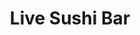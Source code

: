 ---
layout: place
title: "Live Sushi Bar"
permalink: /california/san-francisco/live-sushi-bar.html
stateAbbr: CA
stateName: California
cityName: San Francisco
seo:
  name: "Live Sushi Bar"
  type: Restaurant
  links: http://www.livesushibar.com/
description: "Wood-paneled Japanese neighborhood venue serving rolls, sashimi, live preparations & bento boxes. Live Sushi Bar serves delicious sushi in San Francisco, California. Try fresh Japanese dishes for a great dining experience. Available for takeout, delivery, lunch, and dinner."
place_id: ChIJtSa-BDN-j4ARVOuKy9mDdhw
photos:
  - name: >-
      places/ChIJtSa-BDN-j4ARVOuKy9mDdhw/photos/AeeoHcLzZ5Lw-SiVzXKqFjrVFviVewL7xYhgo_CH-524sl1cxS-xcc8ZtmI2QfIF4WlQ3qHZq4Yti2omCTnwxoCDxg58FabkJqu3z4t3ODEXgVIa1-SHub4OqS_kT8iwIWlj-T0SPukH-Z1pRwH9-hG0KylPMcvH5YLKHia1RcPxpSEBjURlAE4NRfQXu895UCC32_DHT6I6CJyJNTBeDAWY-t9OqjXzFZ3bQ8Kx4p0RxqdySbooFxE7R-nVAveRcVfM0s5r6OnqsV5jZN5aI3fxRJIbuhocE_7Kp2i5BYgoe_HQJQ
    widthPx: 1200
    heightPx: 1500
    authorAttributions:
      - displayName: Live Sushi Bar
        uri: https://maps.google.com/maps/contrib/111533785196597427413
        photoUri: >-
          https://lh3.googleusercontent.com/a-/ALV-UjWg5oMGhkFjHwCDkMojqRvJi6BoA9qETnLkBNYgkEtc8mMR2zE=s100-p-k-no-mo
    flagContentUri: >-
      https://www.google.com/local/imagery/report/?cb_client=maps_api_places.places_api&image_key=!1e10!2sAF1QipORPA26K8R4W-m2fKIjXDWmeKsGaYtldJwTUBT6&hl=en-US
    googleMapsUri: >-
      https://www.google.com/maps/place//data=!3m4!1e2!3m2!1sAF1QipORPA26K8R4W-m2fKIjXDWmeKsGaYtldJwTUBT6!2e10!4m2!3m1!1s0x808f7e3304be26b5:0x1c7683d9cb8aeb54
  - name: >-
      places/ChIJtSa-BDN-j4ARVOuKy9mDdhw/photos/AeeoHcL2RYnqJnQyMm3LrNdWO4KOaABjTAZhNBhjLgW_jZ8j1qnbt-4NIEqsKW0anOVZoVzkEUu8anWeyTluvCVZzIUlbbG6yFqztYVnzQ8bB2f5eGdfqRhNWFAeoMv-uEF6gzjhvrv_EC3Lq4xJuCLJ6FECn-PDlfYsesCE3boL4o6ppVjgojQ-9DiIgYITm7ke8s2PZ68MLn97YHOiVBZ7vg-gP1pNE8sSRTQC0JO0imQhaqteSXSh5XiBOrbsrPEO2hU0VG0ciFyWE-5keBmAR-wS9mNgprkneJAnArfg33ezXQ
    widthPx: 1200
    heightPx: 1500
    authorAttributions:
      - displayName: Live Sushi Bar
        uri: https://maps.google.com/maps/contrib/111533785196597427413
        photoUri: >-
          https://lh3.googleusercontent.com/a-/ALV-UjWg5oMGhkFjHwCDkMojqRvJi6BoA9qETnLkBNYgkEtc8mMR2zE=s100-p-k-no-mo
    flagContentUri: >-
      https://www.google.com/local/imagery/report/?cb_client=maps_api_places.places_api&image_key=!1e10!2sAF1QipNLLUdTwSoUt0IfxA3rtuE2BAsO9LNRcd-vNT3F&hl=en-US
    googleMapsUri: >-
      https://www.google.com/maps/place//data=!3m4!1e2!3m2!1sAF1QipNLLUdTwSoUt0IfxA3rtuE2BAsO9LNRcd-vNT3F!2e10!4m2!3m1!1s0x808f7e3304be26b5:0x1c7683d9cb8aeb54
  - name: >-
      places/ChIJtSa-BDN-j4ARVOuKy9mDdhw/photos/AeeoHcLORh3yZEhctvxo_n-6byGpZteNl-XXbRYPeUtAH1WTQ-2dMGt8nan__akQ9z7kstkhuSYiGrZZi6ZzZGAfIneXOwTFQALR6zVGReXP5QF9RwcZ3ggU2LbkgAZdLFBIIDn_xmVLZ3miOnx-R5KcIbtj95MHJcbYgSQH4WXD24Xr8_tNHmWLKmE9vm6ydtt4ADQ1JdgCS5LYKuKk0wkwRiPwzPXoXbw57n4uhuukEdrGDqGn1w4E0UXRGyrUp4g6yJgpDBfwA6ZVO_a0ioSme07dYu6QLircEPB7g7zRKG-KoXMG7R5Tfd7bQCjeVam1rn-jBZ7EfZJ6xU2p5zu9FnCw0RHry6loQ23eLc7g8PHji-1qNbIj7XT1_WzzgWLscsO4dcgQ1PXr7EKrFCQq3tV0L9ENY1_-rZmiHfsNjJE
    widthPx: 3540
    heightPx: 2377
    authorAttributions:
      - displayName: Alzila
        uri: https://maps.google.com/maps/contrib/104697953974124489732
        photoUri: >-
          https://lh3.googleusercontent.com/a-/ALV-UjUBGmPMuR0Nj40Ns5NtKwnK2bQ8A-KdNZlGKk18ESN0L0iNGNX9=s100-p-k-no-mo
    flagContentUri: >-
      https://www.google.com/local/imagery/report/?cb_client=maps_api_places.places_api&image_key=!1e10!2sCIHM0ogKEICAgMDgjo7ebQ&hl=en-US
    googleMapsUri: >-
      https://www.google.com/maps/place//data=!3m4!1e2!3m2!1sCIHM0ogKEICAgMDgjo7ebQ!2e10!4m2!3m1!1s0x808f7e3304be26b5:0x1c7683d9cb8aeb54
  - name: >-
      places/ChIJtSa-BDN-j4ARVOuKy9mDdhw/photos/AeeoHcKxCR2A1fUfyJ-Rc-7thF9CBMMnYdnwkhgDJj1dldif6Kdk6gAAtMuozPqonRhzn3Ro4rlTOnGOvx4bFA7v1h7HCtPWJxkLb7rmVvlce8uJvXnpBP0wpZVDuhxH_-4uIM7BV2veOQgMUgqjPU9a0PomO-ba-pBpWk0PgYIQ5hMmQIOgpAq4zL-NEGm_5oiD0a1d9vIeDWnp6Woc-yxHH3a3uXkWxUMob7LN5C5KbhfxTV9Fs9rpbYqsnRnE3nPByFqj9ZG8G5TGTERbrYsn_eSNybESnVZkTq8wWuwMLuF74gR_U_NtL2nLvUhtkJkyuXa2bH7foRGFbM9Xtb-N3VzhDdBQPvfBSvx6ipPFA4vrT8v_i3BcX3vJN-cie0puUE60vvy2md1ONJrTWCtV6SoD3g6Ki5iuBmapFRXKp2yMhG0K
    widthPx: 1312
    heightPx: 1312
    authorAttributions:
      - displayName: Trap Speed 1320
        uri: https://maps.google.com/maps/contrib/107721404123505875377
        photoUri: >-
          https://lh3.googleusercontent.com/a-/ALV-UjVPir16NqDk30VJ3ieukWXeNZebRCillilQeouOFFJbkgxNyPvfFQ=s100-p-k-no-mo
    flagContentUri: >-
      https://www.google.com/local/imagery/report/?cb_client=maps_api_places.places_api&image_key=!1e10!2sCIHM0ogKEICAgICnzvvgvAE&hl=en-US
    googleMapsUri: >-
      https://www.google.com/maps/place//data=!3m4!1e2!3m2!1sCIHM0ogKEICAgICnzvvgvAE!2e10!4m2!3m1!1s0x808f7e3304be26b5:0x1c7683d9cb8aeb54
  - name: >-
      places/ChIJtSa-BDN-j4ARVOuKy9mDdhw/photos/AeeoHcI5Ei7WMEr_tsFMelRA13J6n6PeEyh0oHDOuwEshI8jIu0CW-0EDxmgFdMA7tM5j6BHA-Fee7cwa6_P9Ud-K_4CmijhpSr2a6xRI_lZ56t3ZrpX4b2czMIVr12KhCclHLyaxBRFA3vZKQkZsJ9ogwAHxsYnsEBK66LVy0bI1J9ZRzmsCfRGZS2JCa8A2nvCZHrEuphkZOozwpjNNbXMOzhPnPDsRAfgN0955oCf0DQRQynjuvtFUCG02ANgaQYvkAg2AUkjI1xdttLe-Q22oOkn9FAGiPrQyk2r9Z--a-2I1I0CTws-SNcJRBiSeEEu1eGaosarzk84w2hGht10bCexY1vQXHsDcrdX1WouacMW9UidqBjT7YMBT2Iywxufol4brLKKpGdVuZfFCyzhCsbSZTxVJOtUIuh7qjoHsROTqHay
    widthPx: 3024
    heightPx: 4032
    authorAttributions:
      - displayName: Christopher Chen
        uri: https://maps.google.com/maps/contrib/117089558398418755430
        photoUri: >-
          https://lh3.googleusercontent.com/a-/ALV-UjURFHqZFo9Ufmt4Qir-wxK_ocmkOd0AtluQ1J3Ytoyq1MOa-kOf=s100-p-k-no-mo
    flagContentUri: >-
      https://www.google.com/local/imagery/report/?cb_client=maps_api_places.places_api&image_key=!1e10!2sCIHM0ogKEICAgICZ4-3O9wE&hl=en-US
    googleMapsUri: >-
      https://www.google.com/maps/place//data=!3m4!1e2!3m2!1sCIHM0ogKEICAgICZ4-3O9wE!2e10!4m2!3m1!1s0x808f7e3304be26b5:0x1c7683d9cb8aeb54
  - name: >-
      places/ChIJtSa-BDN-j4ARVOuKy9mDdhw/photos/AeeoHcIkTN0rNTqr0eiDGZ48EK_m4KZ5egsqOFnY4RFbRAjEDETkn-4O0Oza1pFk8vjYe0w2O_Fte5ajDO4IDsilYPqP7WdYSVdLdtA90lueCM5jjdR3B7jPD6oA1iT30bInDKTFw3W4hnNAIRGJ423ZwQFUiw8dD7i2wzo2MF3eRLvrtnJjwhE0TpZeXpcmnMRMxaGS7dWcJpBQNjHsdPGHthoSQ7g0vfQAWAEOfue-Qz4yiIp5CZYVu7QBpcNbQAj1cOjhz4VJnWWbmxt459yaUDykFq0wTX8ZnpPiDjbEFwWyuQ
    widthPx: 1200
    heightPx: 1500
    authorAttributions:
      - displayName: Live Sushi Bar
        uri: https://maps.google.com/maps/contrib/111533785196597427413
        photoUri: >-
          https://lh3.googleusercontent.com/a-/ALV-UjWg5oMGhkFjHwCDkMojqRvJi6BoA9qETnLkBNYgkEtc8mMR2zE=s100-p-k-no-mo
    flagContentUri: >-
      https://www.google.com/local/imagery/report/?cb_client=maps_api_places.places_api&image_key=!1e10!2sAF1QipOfN9Y1UeMbZzWV8nAqZmASd3m24oTpeYS3c3Vd&hl=en-US
    googleMapsUri: >-
      https://www.google.com/maps/place//data=!3m4!1e2!3m2!1sAF1QipOfN9Y1UeMbZzWV8nAqZmASd3m24oTpeYS3c3Vd!2e10!4m2!3m1!1s0x808f7e3304be26b5:0x1c7683d9cb8aeb54
  - name: >-
      places/ChIJtSa-BDN-j4ARVOuKy9mDdhw/photos/AeeoHcIbTxMz5gpHRcbEhI-pMjW_ACjqcVIko0FIvKBb464mbxpN2OM_rZHLV6K2aYwnIJ0dAshaoa0FlaHa2ee65ubO5s7sru79B4f34-qvJaXLN8R0k20_cSm0n9tpsF9jcaevTl7f61eJpQlk6BoMwgjar-vfaFtq0ENW1NbnqKzOxR-Z-atTMBA2_83851W6e2YD24auuq0fWf65J9eCrbYDX37b2OxJvc_ecFGDpct5rPFMfJsiDvzRRJU9grDdq_RWlo5Sptv9iWS2ZJLuziHL8HmsEWR-xp2i8JS3GV1WbQXF64KNBntq6akoMV6aSYbyCs0AUUDQPzRyHJ2XMWfgJkOlXjkiBzgq2UY66QCevy7a9omQcxKb_Wsx_3iWzQwP1YpbhJOPOu3ltXvHeOjGLwSp_lE7kQtr7SZlIVijEA
    widthPx: 4032
    heightPx: 3024
    authorAttributions:
      - displayName: Shaun Wang
        uri: https://maps.google.com/maps/contrib/118427088283194942718
        photoUri: >-
          https://lh3.googleusercontent.com/a-/ALV-UjWQ1Euwus5Ni_ICeehXenXSJIrWMjMX-MheyS4vviCZEx7DAuXYIw=s100-p-k-no-mo
    flagContentUri: >-
      https://www.google.com/local/imagery/report/?cb_client=maps_api_places.places_api&image_key=!1e10!2sCIHM0ogKEICAgIDhn7mkEg&hl=en-US
    googleMapsUri: >-
      https://www.google.com/maps/place//data=!3m4!1e2!3m2!1sCIHM0ogKEICAgIDhn7mkEg!2e10!4m2!3m1!1s0x808f7e3304be26b5:0x1c7683d9cb8aeb54
  - name: >-
      places/ChIJtSa-BDN-j4ARVOuKy9mDdhw/photos/AeeoHcISQgLNkgPI5mb1cE_vgwDpCEcS4npKsUkvtJiOTkiYVCrN5lZRbQnKzpmUlQLBy2Rfi7dVVdB627_7tji6D6qGlkvOzzMv-zfNOUXHr7pq_pywiY2ryuzspnbesUZrT6ZdiFqnNJQABWo3lgJqVGGr2W6_Wt3rFEGdw_9ziyC23OVDJrEM6BTXSWTSTgEZgqJE5F3S9mEhtf1gELJ_1ndrPh6yMs7PRQy2daBQjCEaFGUO2Zk7zF2mBARYqMAdkf6gEujAdBVs2hbtGkiw5950wyK7uDmc84BQS4Of3GRLyr-inoP4ILRcLDFOqcyx-PnCjySViG9UWsx6nnbaFv9xmwb5zW9u02lKKtNYDhuVFYTXgJMcEu0dpzDuaJ65U7t3Jminq_vEyeS-G41tWw_sX7T-ngtwv87lGuV9ec_47Q
    widthPx: 4080
    heightPx: 3072
    authorAttributions:
      - displayName: Jessica C
        uri: https://maps.google.com/maps/contrib/112515412570435993286
        photoUri: >-
          https://lh3.googleusercontent.com/a-/ALV-UjXTZudVm8H0JZBCtoG1Yj21thQZqGk1mH6MeijRwj-uXHl_efk-Xw=s100-p-k-no-mo
    flagContentUri: >-
      https://www.google.com/local/imagery/report/?cb_client=maps_api_places.places_api&image_key=!1e10!2sCIHM0ogKEICAgMCwzonMRw&hl=en-US
    googleMapsUri: >-
      https://www.google.com/maps/place//data=!3m4!1e2!3m2!1sCIHM0ogKEICAgMCwzonMRw!2e10!4m2!3m1!1s0x808f7e3304be26b5:0x1c7683d9cb8aeb54
  - name: >-
      places/ChIJtSa-BDN-j4ARVOuKy9mDdhw/photos/AeeoHcIk7J6dpYSGhsBvAtBYMjc535HetQHld_xpVSgbevjjpTiomtWnZ4eoC_a2fk3p1g0LFV-3A9-PJGbwA8XQBQQfnLvEadCAmZkQN0gfXLJMRISaXXoc5pdnBV178aTgTmck_JReFMPS8yifq-FKOULjY6193mcpyMSYplVvb97-vShwRs_ryxwbW7yiOV-DA6ag5WpgjCbmYPmNK5CCxyGOpCsxyvA5paZxrmjIiUHXczzy2ER1nWvo2E53oIP8n9EjcdQ0IHB4_3fh2gFUOTWDP4ixaow9BTPn2kze9T5I-ZVFZGkxanA1HYWl2g3sni0OgOZ_4HOi6WXD3OU-MmV90BCX8fYEDspL-J6gDJSOsCt7WantzcvheuWfmjo_m33R8T_jtHEN1jZuFBp0ITD1ithn2ZVXApP-nnl4RRVneMo
    widthPx: 3024
    heightPx: 4032
    authorAttributions:
      - displayName: Alzila
        uri: https://maps.google.com/maps/contrib/104697953974124489732
        photoUri: >-
          https://lh3.googleusercontent.com/a-/ALV-UjUBGmPMuR0Nj40Ns5NtKwnK2bQ8A-KdNZlGKk18ESN0L0iNGNX9=s100-p-k-no-mo
    flagContentUri: >-
      https://www.google.com/local/imagery/report/?cb_client=maps_api_places.places_api&image_key=!1e10!2sCIHM0ogKEICAgMDgjo7erQE&hl=en-US
    googleMapsUri: >-
      https://www.google.com/maps/place//data=!3m4!1e2!3m2!1sCIHM0ogKEICAgMDgjo7erQE!2e10!4m2!3m1!1s0x808f7e3304be26b5:0x1c7683d9cb8aeb54
  - name: >-
      places/ChIJtSa-BDN-j4ARVOuKy9mDdhw/photos/AeeoHcIo28zxh-2dVbO8_3vdL2hyjAd3MCBiFXhY03RKUctETXE-5q1VTDChpmVBBwAYpIAE069oLk6SYPrPfJ_dUHHEdUz5JlXq1Tp32e_uGpYjc6leVu2CrvfYgEsmo-YPcnQ4FSPfyIBux9vOVlEowO4TSXm6wycccmUVxoSyS2MqL9kSdmyUO5Xf2lD9FRVxfNPHzvxhvqjj3Vv3zdpxCQzQAIeN65vb3Hrg4S7uTNnVkDbbNutC9KSvdMmvhsSQIbtqcUX3LFwZoG4QuvNIudTMxeK09XZmx948po50L5nL50vBGgEKlt2x1V29hgwXMBRnxnr6V5dCSPz7aGjlhQjY8AAi0IDqW2_8VjRN_RlTuvK9kgLcgiRVBNuVtKJFabFrEYsFSh2kXqf0JrOjFrW7jp2AMUdM_GAVBx8Fk1ukGA
    widthPx: 4032
    heightPx: 3024
    authorAttributions:
      - displayName: Carolin Sturtevant
        uri: https://maps.google.com/maps/contrib/100732144508450381038
        photoUri: >-
          https://lh3.googleusercontent.com/a-/ALV-UjUsQajwy7m0OU3HfTk2OWyOm0MpOaEP25a5yIt4NSU9WHnJMtairw=s100-p-k-no-mo
    flagContentUri: >-
      https://www.google.com/local/imagery/report/?cb_client=maps_api_places.places_api&image_key=!1e10!2sCIHM0ogKEICAgIDb_oDodw&hl=en-US
    googleMapsUri: >-
      https://www.google.com/maps/place//data=!3m4!1e2!3m2!1sCIHM0ogKEICAgIDb_oDodw!2e10!4m2!3m1!1s0x808f7e3304be26b5:0x1c7683d9cb8aeb54
address: 2001 17th St, San Francisco, CA 94103, USA
street: 2001 17th St
city: San Francisco
state: CA
zip: '94103'
country: USA
neighborhood: Potrero Hill
latitude: '37.764602'
longitude: '-122.403712'
accessibility_options:
  wheelchairAccessibleEntrance: true
  wheelchairAccessibleSeating: true
business_status: OPERATIONAL
name: Live Sushi Bar
google_maps_links:
  directionsUri: >-
    https://www.google.com/maps/dir//''/data=!4m7!4m6!1m1!4e2!1m2!1m1!1s0x808f7e3304be26b5:0x1c7683d9cb8aeb54!3e0
  placeUri: https://maps.google.com/?cid=2050971651759860564
  writeAReviewUri: >-
    https://www.google.com/maps/place//data=!4m3!3m2!1s0x808f7e3304be26b5:0x1c7683d9cb8aeb54!12e1
  reviewsUri: >-
    https://www.google.com/maps/place//data=!4m4!3m3!1s0x808f7e3304be26b5:0x1c7683d9cb8aeb54!9m1!1b1
  photosUri: >-
    https://www.google.com/maps/place//data=!4m3!3m2!1s0x808f7e3304be26b5:0x1c7683d9cb8aeb54!10e5
primary_type: Sushi Restaurant
opening_hours:
  regular: null
  current: null
secondary_opening_hours:
  regular:
    weekdayDescriptions: null
    type: null
  current:
    weekdayDescriptions: null
    type: null
phone: (415) 861-8610
price_level: PRICE_LEVEL_MODERATE
price_range: null
rating: '4.3'
rating_count: 0
website: http://www.livesushibar.com/
reviews:
  - name: >-
      places/ChIJtSa-BDN-j4ARVOuKy9mDdhw/reviews/ChZDSUhNMG9nS0VJQ0FnTURnam83ZURREAE
    relativePublishTimeDescription: a month ago
    rating: 5
    text:
      text: >-
        Been wanting to try this place for awhile since it was recommended to
        me, but it is always packed in there. Finally I got to give it a shot,
        the restaurant is pretty compact with a modern ambiance. Service and
        food were great which I left super satisfied. Definitely will be back!
      languageCode: en
    originalText:
      text: >-
        Been wanting to try this place for awhile since it was recommended to
        me, but it is always packed in there. Finally I got to give it a shot,
        the restaurant is pretty compact with a modern ambiance. Service and
        food were great which I left super satisfied. Definitely will be back!
      languageCode: en
    authorAttribution:
      displayName: Alzila
      uri: https://www.google.com/maps/contrib/104697953974124489732/reviews
      photoUri: >-
        https://lh3.googleusercontent.com/a-/ALV-UjUBGmPMuR0Nj40Ns5NtKwnK2bQ8A-KdNZlGKk18ESN0L0iNGNX9=s128-c0x00000000-cc-rp-mo-ba6
    publishTime: '2025-02-24T18:03:22.325262Z'
    flagContentUri: >-
      https://www.google.com/local/review/rap/report?postId=ChZDSUhNMG9nS0VJQ0FnTURnam83ZURREAE&d=17924085&t=1
    googleMapsUri: >-
      https://www.google.com/maps/reviews/data=!4m6!14m5!1m4!2m3!1sChZDSUhNMG9nS0VJQ0FnTURnam83ZURREAE!2m1!1s0x808f7e3304be26b5:0x1c7683d9cb8aeb54
  - name: >-
      places/ChIJtSa-BDN-j4ARVOuKy9mDdhw/reviews/ChZDSUhNMG9nS0VJQ0FnSURiX29Eb1p3EAE
    relativePublishTimeDescription: 6 months ago
    rating: 5
    text:
      text: >-
        Excellent Dragon Roll and tea just wished the tea had an option of sugar
        or honey.


        Wonderful customer service!


        Our waitress was fabulous!! She went above and beyond.


        The other sushi (either California Roll or Crunchy Roll) and the veggies
        in the tempura were just okay.  The shrimp tempura was so good though!
      languageCode: en
    originalText:
      text: >-
        Excellent Dragon Roll and tea just wished the tea had an option of sugar
        or honey.


        Wonderful customer service!


        Our waitress was fabulous!! She went above and beyond.


        The other sushi (either California Roll or Crunchy Roll) and the veggies
        in the tempura were just okay.  The shrimp tempura was so good though!
      languageCode: en
    authorAttribution:
      displayName: Carolin Sturtevant
      uri: https://www.google.com/maps/contrib/100732144508450381038/reviews
      photoUri: >-
        https://lh3.googleusercontent.com/a-/ALV-UjUsQajwy7m0OU3HfTk2OWyOm0MpOaEP25a5yIt4NSU9WHnJMtairw=s128-c0x00000000-cc-rp-mo-ba5
    publishTime: '2024-10-09T05:39:48.040465Z'
    flagContentUri: >-
      https://www.google.com/local/review/rap/report?postId=ChZDSUhNMG9nS0VJQ0FnSURiX29Eb1p3EAE&d=17924085&t=1
    googleMapsUri: >-
      https://www.google.com/maps/reviews/data=!4m6!14m5!1m4!2m3!1sChZDSUhNMG9nS0VJQ0FnSURiX29Eb1p3EAE!2m1!1s0x808f7e3304be26b5:0x1c7683d9cb8aeb54
  - name: >-
      places/ChIJtSa-BDN-j4ARVOuKy9mDdhw/reviews/ChdDSUhNMG9nS0VJQ0FnSUNXb1BDQi1nRRAB
    relativePublishTimeDescription: 3 years ago
    rating: 5
    text:
      text: >-
        Went here with my hubby since it was a beautiful day and we were
        suddenly craving for sushi. Tried this and loved it! The food was
        delicious and the service was very nice. Came in with hungry stomachs
        and left with very happy and full ones! Will definitely recommend and be
        back!


        Here were some of the things we had!
      languageCode: en
    originalText:
      text: >-
        Went here with my hubby since it was a beautiful day and we were
        suddenly craving for sushi. Tried this and loved it! The food was
        delicious and the service was very nice. Came in with hungry stomachs
        and left with very happy and full ones! Will definitely recommend and be
        back!


        Here were some of the things we had!
      languageCode: en
    authorAttribution:
      displayName: Jade Fleishhacker
      uri: https://www.google.com/maps/contrib/102921834748250752049/reviews
      photoUri: >-
        https://lh3.googleusercontent.com/a-/ALV-UjVU27zAu017bD5c3BrDvrczJUkj03wTaFLi2rotF0XouSSUvRxh=s128-c0x00000000-cc-rp-mo-ba4
    publishTime: '2022-02-14T20:45:13.480306Z'
    flagContentUri: >-
      https://www.google.com/local/review/rap/report?postId=ChdDSUhNMG9nS0VJQ0FnSUNXb1BDQi1nRRAB&d=17924085&t=1
    googleMapsUri: >-
      https://www.google.com/maps/reviews/data=!4m6!14m5!1m4!2m3!1sChdDSUhNMG9nS0VJQ0FnSUNXb1BDQi1nRRAB!2m1!1s0x808f7e3304be26b5:0x1c7683d9cb8aeb54
  - name: >-
      places/ChIJtSa-BDN-j4ARVOuKy9mDdhw/reviews/ChdDSUhNMG9nS0VJQ0FnSUNaNC0zTzF3RRAB
    relativePublishTimeDescription: a year ago
    rating: 2
    text:
      text: >-
        Came here with my wife for dinner tonight (9/16/23) and the fish gave me
        food poisoning 🤮.


        Food tasted very average. Kitchen took a long time to prep the food and
        there was something wrong with the fish. We ordered the sashimi for 2,
        oysters, and 2 hand rolls. I’ve been sick in the bathroom for the entire
        evening since I came home from Live Sushi Bar (it’s now 1:30am as I
        write this review).


        The service was very good which is why I gave 2 stars. The servers were
        very attentive and friendly.


        I really wanted to like this place because it had good reviews. I won’t
        be coming back and I would not recommend this place unless you enjoy
        puking your guts out 🤢.
      languageCode: en
    originalText:
      text: >-
        Came here with my wife for dinner tonight (9/16/23) and the fish gave me
        food poisoning 🤮.


        Food tasted very average. Kitchen took a long time to prep the food and
        there was something wrong with the fish. We ordered the sashimi for 2,
        oysters, and 2 hand rolls. I’ve been sick in the bathroom for the entire
        evening since I came home from Live Sushi Bar (it’s now 1:30am as I
        write this review).


        The service was very good which is why I gave 2 stars. The servers were
        very attentive and friendly.


        I really wanted to like this place because it had good reviews. I won’t
        be coming back and I would not recommend this place unless you enjoy
        puking your guts out 🤢.
      languageCode: en
    authorAttribution:
      displayName: Christopher Chen
      uri: https://www.google.com/maps/contrib/117089558398418755430/reviews
      photoUri: >-
        https://lh3.googleusercontent.com/a-/ALV-UjURFHqZFo9Ufmt4Qir-wxK_ocmkOd0AtluQ1J3Ytoyq1MOa-kOf=s128-c0x00000000-cc-rp-mo-ba4
    publishTime: '2023-09-17T08:29:51.667304Z'
    flagContentUri: >-
      https://www.google.com/local/review/rap/report?postId=ChdDSUhNMG9nS0VJQ0FnSUNaNC0zTzF3RRAB&d=17924085&t=1
    googleMapsUri: >-
      https://www.google.com/maps/reviews/data=!4m6!14m5!1m4!2m3!1sChdDSUhNMG9nS0VJQ0FnSUNaNC0zTzF3RRAB!2m1!1s0x808f7e3304be26b5:0x1c7683d9cb8aeb54
  - name: >-
      places/ChIJtSa-BDN-j4ARVOuKy9mDdhw/reviews/ChdDSUhNMG9nS0VJQ0FnSURWZ0xPZXZRRRAB
    relativePublishTimeDescription: a year ago
    rating: 5
    text:
      text: >-
        Really enjoyed the chirashi and the omakase box special. Fish was very
        fresh and the omakase was very unique. We enjoyed all of it very much.
        The staff was nice despite an initial period of confusion about how long
        the wait was or whether we could even get a table. But once we were
        seated the staff were great. Atmosphere is cute. Looks somewhat updated,
        not a huge fan of loud music in any restaurant. So if you're looking for
        a quiet dinner out then you might want to go elsewhere, but the food
        alone is worth it. We were curious about the noodle soups, and I like to
        go back for that. Even though this is a sushi place, the soups that
        other people ordered looked promising.
      languageCode: en
    originalText:
      text: >-
        Really enjoyed the chirashi and the omakase box special. Fish was very
        fresh and the omakase was very unique. We enjoyed all of it very much.
        The staff was nice despite an initial period of confusion about how long
        the wait was or whether we could even get a table. But once we were
        seated the staff were great. Atmosphere is cute. Looks somewhat updated,
        not a huge fan of loud music in any restaurant. So if you're looking for
        a quiet dinner out then you might want to go elsewhere, but the food
        alone is worth it. We were curious about the noodle soups, and I like to
        go back for that. Even though this is a sushi place, the soups that
        other people ordered looked promising.
      languageCode: en
    authorAttribution:
      displayName: JP G
      uri: https://www.google.com/maps/contrib/104500794040124164683/reviews
      photoUri: >-
        https://lh3.googleusercontent.com/a-/ALV-UjVPSWsSiC1SKEIbp0mvAtiuE-PWe3ABjYXDlp7VB7-4KaulxpP-og=s128-c0x00000000-cc-rp-mo-ba6
    publishTime: '2023-12-10T07:02:35.365696Z'
    flagContentUri: >-
      https://www.google.com/local/review/rap/report?postId=ChdDSUhNMG9nS0VJQ0FnSURWZ0xPZXZRRRAB&d=17924085&t=1
    googleMapsUri: >-
      https://www.google.com/maps/reviews/data=!4m6!14m5!1m4!2m3!1sChdDSUhNMG9nS0VJQ0FnSURWZ0xPZXZRRRAB!2m1!1s0x808f7e3304be26b5:0x1c7683d9cb8aeb54
parking_options:
  freeStreetParking: true
  valetParking: false
payment_options:
  acceptsCreditCards: true
  acceptsDebitCards: true
  acceptsCashOnly: false
  acceptsNfc: true
allow_dogs: null
curbside_pickup: null
delivery: true
dine_in: true
good_for_children: null
good_for_groups: true
good_for_sports: false
live_music: false
menu_for_children: false
outdoor_seating: false
reservable: true
restroom: true
serves_beer: true
serves_breakfast: false
serves_brunch: false
serves_cocktails: true
serves_coffee: false
serves_dinner: true
serves_dessert: true
serves_lunch: true
serves_vegetarian_food: null
serves_wine: true
takeout: true
update_category: essentials
summary: >-
  Wood-paneled Japanese neighborhood venue serving rolls, sashimi, live
  preparations & bento boxes.

---